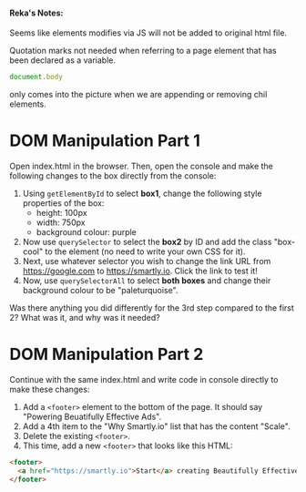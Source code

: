 #### Reka's Notes:
Seems like elements modifies via JS will not be added to original html file.

Quotation marks not needed when referring to a page element that has been declared as a variable.

```js
document.body
```
only comes into the picture when we are appending or removing chil elements.


# DOM Manipulation Part 1

Open index.html in the browser. Then, open the console and make the following changes to the box directly from the console:

1. Using `getElementById` to select __box1__, change the following style properties of the box:
    * height: 100px
    * width: 750px
    * background colour: purple
2. Now use `querySelector` to select the __box2__ by ID and add the class "box-cool" to the element (no need to write your own CSS for it).
3. Next, use whatever selector you wish to change the link URL from https://google.com to https://smartly.io. Click the link to test it!
4. Now, use `querySelectorAll` to select __both boxes__ and change their background colour to be "paleturquoise".

Was there anything you did differently for the 3rd step compared to the first 2? What was it, and why was it needed?

# DOM Manipulation Part 2

Continue with the same index.html and write code in console directly to make these changes:

1. Add a `<footer>` element to the bottom of the page. It should say "Powering Beuatifully Effective Ads".
2. Add a 4th item to the "Why Smartly.io" list that has the content "Scale".
3. Delete the existing `<footer>`.
4. This time, add a new `<footer>` that looks like this HTML:

```html
<footer>
  <a href="https://smartly.io">Start</a> creating Beautifully Effective Ads today.
</footer>
```
